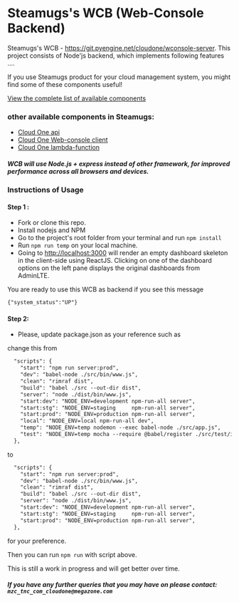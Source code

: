# Steamugs's WCB (Web-Console Backend) 

Steamugs's WCB - https://git.pyengine.net/cloudone/wconsole-server. 
This project consists of Node'js backend, which implements following features .... 


If you use Steamugs product for your cloud management system, you might find some of these components useful!

[View the complete list of available components](https://git.pyengine.net/)


### other available components in Steamugs: 


- [Cloud One api](https://git.pyengine.net/cloudone/api)
- [Cloud One Web-console client](https://git.pyengine.net/cloudone/wconsole-client)
- [Cloud One lambda-function](https://git.pyengine.net/cloudone/lambda_fuctions)

##### WCB will use Node.js + express instead of other framework, for improved performance across all browsers and devices.

### Instructions of Usage 
#### Step 1 : 

- Fork or clone this repo. 
- Install nodejs and NPM
- Go to the project's root folder from your terminal and run `npm install`
- Run `npm run temp` on your local machine.
- Going to [http://localhost:3000](http://localhost:3000/api/check) will render an empty dashboard skeleton in the client-side using ReactJS. Clicking on one of the dashboard options on the left pane displays the original dashboards from AdminLTE.

You are ready to use this WCB as backend if you see this message

```html
{"system_status":"UP"}
```
 

#### Step 2:

- Please, update package.json as your reference such as  

change this from 

```html
  "scripts": {
    "start": "npm run server:prod",
    "dev": "babel-node ./src/bin/www.js",
    "clean": "rimraf dist",
    "build": "babel ./src --out-dir dist",
    "server": "node ./dist/bin/www.js",
    "start:dev": "NODE_ENV=development npm-run-all server",
    "start:stg": "NODE_ENV=staging     npm-run-all server",
    "start:prod": "NODE_ENV=production npm-run-all server",
    "local": "NODE_ENV=local npm-run-all dev",
    "temp": "NODE_ENV=temp nodemon --exec babel-node ./src/app.js",
    "test": "NODE_ENV=temp mocha --require @babel/register ./src/test/index.js"
  },
```

to 

```html
  "scripts": {
    "start": "npm run server:prod",
    "dev": "babel-node ./src/bin/www.js",
    "clean": "rimraf dist",
    "build": "babel ./src --out-dir dist",
    "server": "node ./dist/bin/www.js",
    "start:dev": "NODE_ENV=development npm-run-all server",
    "start:stg": "NODE_ENV=staging     npm-run-all server",
    "start:prod": "NODE_ENV=production npm-run-all server",
  },
```
for your preference. 

Then you can run `npm run` with script above. 

This is still a work in progress and will get better over time. 


##### If you have any further queries that you may have on please contact: `mzc_tnc_com_cloudone@megazone.com`